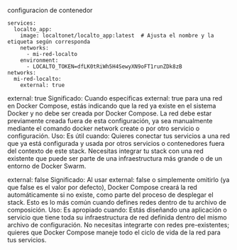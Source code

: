 configuracion de contenedor
````
services:
  localto_app:
    image: localtonet/localto_app:latest  # Ajusta el nombre y la etiqueta según corresponda
    networks:
      - mi-red-localto
    environment:
      - LOCALTO_TOKEN=dfLK0tRiWh5H4SewyXN9oFT1runZDk8zB
networks:
  mi-red-localto:
    external: true
````
external: true
Significado: Cuando especificas external: true para una red en Docker Compose, estás indicando que la red ya existe en el sistema Docker y no debe ser creada por Docker Compose. La red debe estar previamente creada fuera de esta configuración, ya sea manualmente mediante el comando docker network create o por otro servicio o configuración.
Uso: Es útil cuando:
Quieres conectar tus servicios a una red que ya está configurada y usada por otros servicios o contenedores fuera del contexto de este stack.
Necesitas integrar tu stack con una red existente que puede ser parte de una infraestructura más grande o de un entorno de Docker Swarm.

  external: false
Significado: Al usar external: false o simplemente omitirlo (ya que false es el valor por defecto), Docker Compose creará la red automáticamente si no existe, como parte del proceso de desplegar el stack. Esto es lo más común cuando defines redes dentro de tu archivo de composición.
Uso: Es apropiado cuando:
Estás diseñando una aplicación o servicio que tiene toda su infraestructura de red definida dentro del mismo archivo de configuración.
No necesitas integrarte con redes pre-existentes; quieres que Docker Compose maneje todo el ciclo de vida de la red para tus servicios.

